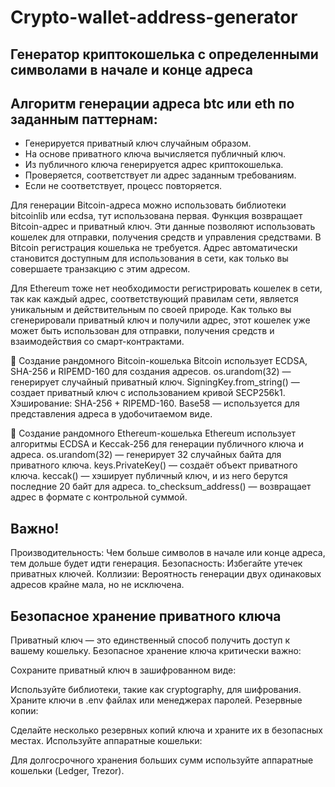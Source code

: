 # Crypto-wallet-address-generator
## Генератор криптокошелька с определенными символами в начале и конце адреса

## Алгоритм генерации адреса btc или eth по заданным паттернам:
- Генерируется приватный ключ случайным образом.
- На основе приватного ключа вычисляется публичный ключ.
- Из публичного ключа генерируется адрес криптокошелька.
- Проверяется, соответствует ли адрес заданным требованиям.
- Если не соответствует, процесс повторяется.

Для генерации Bitcoin-адреса можно использовать библиотеки bitcoinlib или ecdsa, тут использована первая. Функция возвращает Bitcoin-адрес и приватный ключ. Эти данные позволяют использовать кошелек для отправки, получения средств и управления средствами. В Bitcoin регистрация кошелька не требуется. Адрес автоматически становится доступным для использования в сети, как только вы совершаете транзакцию с этим адресом.

Для Ethereum тоже нет необходимости регистрировать кошелек в сети, так как каждый адрес, соответствующий правилам сети, является уникальным и действительным по своей природе. Как только вы сгенерировали приватный ключ и получили адрес, этот кошелек уже может быть использован для отправки, получения средств и взаимодействия со смарт-контрактами.


🔑 Создание рандомного Bitcoin-кошелька
Bitcoin использует ECDSA, SHA-256 и RIPEMD-160 для создания адресов.
os.urandom(32) — генерирует случайный приватный ключ.
SigningKey.from_string() — создает приватный ключ с использованием кривой SECP256k1.
Хэширование: SHA-256 + RIPEMD-160.
Base58 — используется для представления адреса в удобочитаемом виде.


🔑 Создание рандомного Ethereum-кошелька
Ethereum использует алгоритмы ECDSA и Keccak-256 для генерации публичного ключа и адреса.
os.urandom(32) — генерирует 32 случайных байта для приватного ключа.
keys.PrivateKey() — создаёт объект приватного ключа.
keccak() — хэширует публичный ключ, и из него берутся последние 20 байт для адреса.
to_checksum_address() — возвращает адрес в формате с контрольной суммой.




## Важно!
Производительность: Чем больше символов в начале или конце адреса, тем дольше будет идти генерация.
Безопасность: Избегайте утечек приватных ключей.
Коллизии: Вероятность генерации двух одинаковых адресов крайне мала, но не исключена.

## Безопасное хранение приватного ключа
Приватный ключ — это единственный способ получить доступ к вашему кошельку. Безопасное хранение ключа критически важно:

Сохраните приватный ключ в зашифрованном виде:

Используйте библиотеки, такие как cryptography, для шифрования.
Храните ключи в .env файлах или менеджерах паролей.
Резервные копии:

Сделайте несколько резервных копий ключа и храните их в безопасных местах.
Используйте аппаратные кошельки:

Для долгосрочного хранения больших сумм используйте аппаратные кошельки (Ledger, Trezor).
